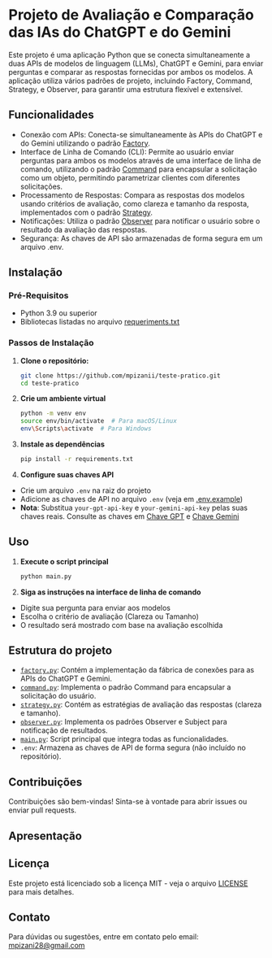 # Projeto de Avaliação e Comparação das IAs do ChatGPT e do Gemini
Este projeto é uma aplicação Python que se conecta simultaneamente a duas APIs de modelos de linguagem (LLMs), ChatGPT e Gemini, para enviar perguntas e comparar as respostas fornecidas por ambos os modelos. A aplicação utiliza vários padrões de projeto, incluindo Factory, Command, Strategy, e Observer, para garantir uma estrutura flexível e extensível.
## Funcionalidades
- Conexão com APIs: Conecta-se simultaneamente às APIs do ChatGPT e do Gemini utilizando o padrão [Factory](https://refactoring.guru/pt-br/design-patterns/factory-method).
- Interface de Linha de Comando (CLI): Permite ao usuário enviar perguntas para ambos os modelos através de uma interface de linha de comando, utilizando o padrão [Command](https://refactoring.guru/pt-br/design-patterns/command) para encapsular a solicitação como um objeto, permitindo
parametrizar clientes com diferentes solicitações.
- Processamento de Respostas: Compara as respostas dos modelos usando critérios de avaliação, como clareza e tamanho da resposta, implementados com o padrão [Strategy](https://refactoring.guru/pt-br/design-patterns/strategy).
- Notificações: Utiliza o padrão [Observer](https://refactoring.guru/pt-br/design-patterns/observer) para notificar o usuário sobre o resultado da avaliação das respostas.
- Segurança: As chaves de API são armazenadas de forma segura em um arquivo .env.
## Instalação
### Pré-Requisitos
- Python 3.9 ou superior
- Bibliotecas listadas no arquivo [requeriments.txt](./requirements.txt)
### Passos de Instalação
1. **Clone o repositório:**
   ```bash
   git clone https://github.com/mpizanii/teste-pratico.git
   cd teste-pratico
   ```
2. **Crie um ambiente virtual**
   ```bash
   python -m venv env
   source env/bin/activate  # Para macOS/Linux
   env\Scripts\activate  # Para Windows
   ```
3. **Instale as dependências**
   ```bash
   pip install -r requirements.txt
   ```
4. **Configure suas chaves API**
- Crie um arquivo `.env` na raiz do projeto
- Adicione as chaves de API no arquivo `.env` (veja em [.env.example](./.env.example))
- **Nota**: Substitua `your-gpt-api-key` e `your-gemini-api-key` pelas suas chaves reais. Consulte as chaves em [Chave GPT](https://platform.openai.com/settings/profile?tab=api-keys) e [Chave Gemini](https://aistudio.google.com/app/apikey)
## Uso
1. **Execute o script principal**
   ```bash
   python main.py
   ```
2. **Siga as instruções na interface de linha de comando**
- Digite sua pergunta para enviar aos modelos
- Escolha o critério de avaliação (Clareza ou Tamanho)
- O resultado será mostrado com base na avaliação escolhida
## Estrutura do projeto
- [`factory.py`](./factory.py): Contém a implementação da fábrica de conexões para as APIs do ChatGPT e Gemini.
-  [`command.py`](./command.py): Implementa o padrão Command para encapsular a solicitação do usuário.
-  [`strategy.py`](./strategy.py): Contém as estratégias de avaliação das respostas (clareza e tamanho).
-  [`observer.py`](./observer.py): Implementa os padrões Observer e Subject para notificação de resultados.
-  [`main.py`](./main.py): Script principal que integra todas as funcionalidades.
-  `.env`: Armazena as chaves de API de forma segura (não incluído no repositório).
## Contribuições
Contribuições são bem-vindas! Sinta-se à vontade para abrir issues ou enviar pull requests.
## Apresentação

## Licença
Este projeto está licenciado sob a licença MIT - veja o arquivo [LICENSE](./LICENSE) para mais detalhes.
## Contato
Para dúvidas ou sugestões, entre em contato pelo email: mpizani28@gmail.com
  
